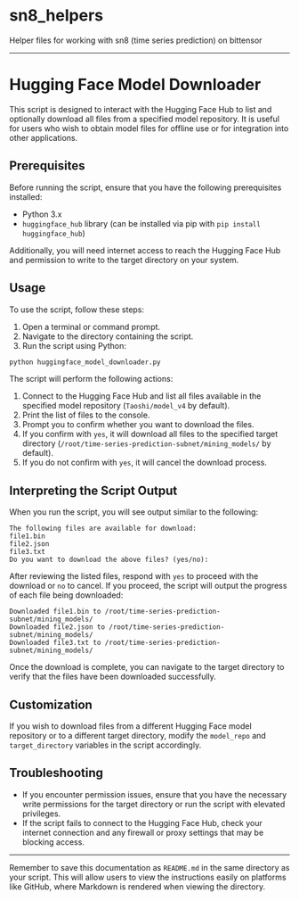 # sn8_helpers
Helper files for working with sn8 (time series prediction) on bittensor

---

# Hugging Face Model Downloader

This script is designed to interact with the Hugging Face Hub to list and optionally download all files from a specified model repository. It is useful for users who wish to obtain model files for offline use or for integration into other applications.

## Prerequisites

Before running the script, ensure that you have the following prerequisites installed:

- Python 3.x
- `huggingface_hub` library (can be installed via pip with `pip install huggingface_hub`)

Additionally, you will need internet access to reach the Hugging Face Hub and permission to write to the target directory on your system.

## Usage

To use the script, follow these steps:

1. Open a terminal or command prompt.
2. Navigate to the directory containing the script.
3. Run the script using Python:

```bash
python huggingface_model_downloader.py
```

The script will perform the following actions:

1. Connect to the Hugging Face Hub and list all files available in the specified model repository (`Taoshi/model_v4` by default).
2. Print the list of files to the console.
3. Prompt you to confirm whether you want to download the files.
4. If you confirm with `yes`, it will download all files to the specified target directory (`/root/time-series-prediction-subnet/mining_models/` by default).
5. If you do not confirm with `yes`, it will cancel the download process.

## Interpreting the Script Output

When you run the script, you will see output similar to the following:

```
The following files are available for download:
file1.bin
file2.json
file3.txt
Do you want to download the above files? (yes/no):
```

After reviewing the listed files, respond with `yes` to proceed with the download or `no` to cancel. If you proceed, the script will output the progress of each file being downloaded:

```
Downloaded file1.bin to /root/time-series-prediction-subnet/mining_models/
Downloaded file2.json to /root/time-series-prediction-subnet/mining_models/
Downloaded file3.txt to /root/time-series-prediction-subnet/mining_models/
```

Once the download is complete, you can navigate to the target directory to verify that the files have been downloaded successfully.

## Customization

If you wish to download files from a different Hugging Face model repository or to a different target directory, modify the `model_repo` and `target_directory` variables in the script accordingly.

## Troubleshooting

- If you encounter permission issues, ensure that you have the necessary write permissions for the target directory or run the script with elevated privileges.
- If the script fails to connect to the Hugging Face Hub, check your internet connection and any firewall or proxy settings that may be blocking access.

---

Remember to save this documentation as `README.md` in the same directory as your script. This will allow users to view the instructions easily on platforms like GitHub, where Markdown is rendered when viewing the directory.
